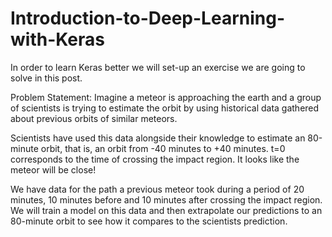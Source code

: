 # Introduction-to-Deep-Learning-with-Keras


In order to learn Keras better we will set-up an exercise we are going to solve in this post. 

Problem Statement: Imagine a meteor is approaching the earth and a group of scientists is trying to estimate the orbit by using historical data gathered about previous orbits of similar meteors.

Scientists have used this data alongside their knowledge to estimate an 80-minute orbit, that is, an orbit from -40 minutes to +40 minutes. t=0 corresponds to the time of crossing the impact region. It looks like the meteor will be close! 

We have data for the path a previous meteor took during a period of 20 minutes, 10 minutes before and 10 minutes after crossing the impact region. We will train a model on this data and then extrapolate our predictions to an 80-minute orbit to see how it compares to the scientists prediction. 

